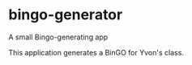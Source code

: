 # bingo-generator
A small Bingo-generating app

This application generates a BinGO for Yvon's class.
